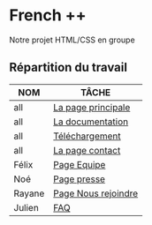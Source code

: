# French ++

Notre projet HTML/CSS en groupe

## Répartition du travail

NOM | TÂCHE
------------ | -------------
all | [La page principale](index.html)
all | [La documentation](documentation.html)
all | [Téléchargement](telechargement.html)
all | [La page contact](contact.html)
Félix | [Page Equipe](equipe.html)
Noé | [Page presse](presse.html)
Rayane | [Page Nous rejoindre](rejoindre.html)
Julien | [FAQ](faq.html)